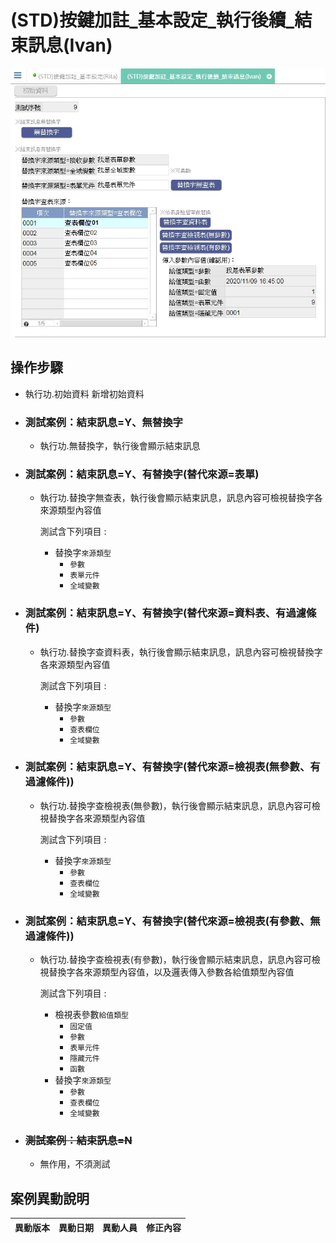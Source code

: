 # (STD)按鍵加註_基本設定_執行後續_結束訊息(Ivan)

![FX999500001969]

## 操作步驟		
* 執行功.初始資料 新增初始資料
		
* ### 測試案例：結束訊息=Y、無替換字
	* 執行功.無替換字，執行後會顯示結束訊息
* ### 測試案例：結束訊息=Y、有替換字(替代來源=表單)
	* 執行功.替換字無查表，執行後會顯示結束訊息，訊息內容可檢視替換字各來源類型內容值

		<test>測試</test>含下列項目 :
		* 替換字`來源類型`
			* `參數`
			* `表單元件`
			* `全域變數`
* ### 測試案例：結束訊息=Y、有替換字(替代來源=資料表、有過濾條件)
	* 執行功.替換字查資料表，執行後會顯示結束訊息，訊息內容可檢視替換字各來源類型內容值

		<test>測試</test>含下列項目 :
		* 替換字`來源類型`
			* `參數`
			* `查表欄位`
			* `全域變數`
* ### 測試案例：結束訊息=Y、有替換字(替代來源=檢視表(無參數、有過濾條件))
	* 執行功.替換字查檢視表(無參數)，執行後會顯示結束訊息，訊息內容可檢視替換字各來源類型內容值
	
		<test>測試</test>含下列項目 :
		* 替換字`來源類型`
			* `參數`
			* `查表欄位`
			* `全域變數`
* ### 測試案例：結束訊息=Y、有替換字(替代來源=檢視表(有參數、無過濾條件))
	* 執行功.替換字查檢視表(有參數)，執行後會顯示結束訊息，訊息內容可檢視替換字各來源類型內容值，以及邏表傳入參數各給值類型內容值

		<test>測試</test>含下列項目 :
		* 檢視表參數`給值類型`
			* `固定值`
			* `參數`
			* `表單元件`
			* `隱藏元件`
			* `函數`
		* 替換字`來源類型`
			* `參數`
			* `查表欄位`
			* `全域變數`


* ### ~~測試案例：結束訊息=N~~	
	* 無作用，不須測試


## <div id="history">案例異動說明</div>
|異動版本|異動日期|異動人員|修正內容|
|--------|-------|-------|-------|


<!--超連結引用ps.畫面上看不到-->
[FX999500001969]:attachment/FX999500001969.jpg